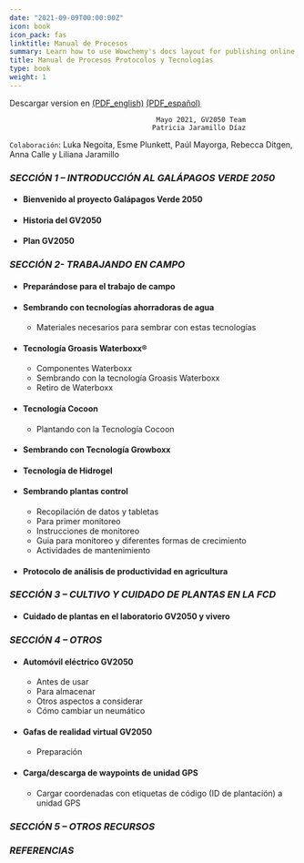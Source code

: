```yaml
---
date: "2021-09-09T00:00:00Z"
icon: book
icon_pack: fas
linktitle: Manual de Procesos
summary: Learn how to use Wowchemy's docs layout for publishing online courses, software documentation, and tutorials.
title: Manual de Procesos Protocolos y Tecnologías
type: book
weight: 1
---
```


Descargar version en [(PDF_english)](/resources/chapter1/Manual_vol_english.pdf) [(PDF_español)](/resources/chapter1/Manual_Vol.pdf)

                                        Mayo 2021, GV2050 Team
                                       Patricia Jaramillo Díaz
`Colaboración`: Luka Negoita, Esme Plunkett, Paúl Mayorga, Rebecca Ditgen, Anna Calle y Liliana Jaramillo


### ***SECCIÓN 1 – INTRODUCCIÓN AL GALÁPAGOS VERDE 2050***

+ #### Bienvenido al proyecto Galápagos Verde 2050

+ #### Historia del GV2050

+ #### Plan GV2050

### ***SECCIÓN 2- TRABAJANDO EN CAMPO***

- ####  Preparándose para el trabajo de campo
  
+ ####  Sembrando con tecnologías ahorradoras de agua
  
  - Materiales necesarios para sembrar con estas tecnologías 
  
+ #### Tecnología Groasis Waterboxx® 
      
  - Componentes Waterboxx
  - Sembrando con la tecnología Groasis Waterboxx
  - Retiro de Waterboxx
  
+ #### Tecnología Cocoon
      
  - Plantando con la Tecnología Cocoon
  
+ #### Sembrando con Tecnología Growboxx 
+ #### Tecnología de Hidrogel
+ #### Sembrando plantas control

  - Recopilación de datos y tabletas
  - Para primer monitoreo 
  - Instrucciones de monitoreo
  - Guia para monitoreo y diferentes formas de crecimiento
  - Actividades de mantenimiento
  
+ #### Protocolo de análisis de productividad en agricultura

### ***SECCIÓN 3 – CULTIVO Y CUIDADO DE PLANTAS EN LA FCD***

- #### Cuidado de plantas en el laboratorio  GV2050 y vivero
  
### ***SECCIÓN 4 – OTROS***

+ #### Automóvil eléctrico GV2050 
  
  - Antes de usar
  - Para almacenar
  - Otros aspectos a considerar 
  - Cómo cambiar un neumático
      
+ #### Gafas de realidad virtual GV2050
  
  - Preparación
      
+ #### Carga/descarga de waypoints de unidad GPS
  
  - Cargar coordenadas con etiquetas de código (ID de plantación) a unidad GPS

### _**SECCIÓN 5 – OTROS RECURSOS**_

### _**REFERENCIAS**_